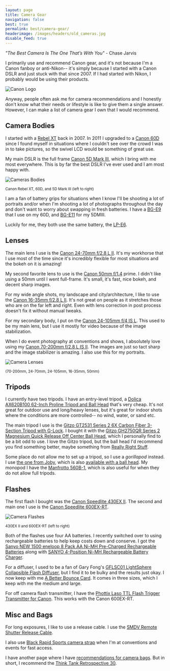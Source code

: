 ```yaml
---
layout: page
title: Camera Gear
navigation: false
best: true
permalink: best/camera-gear/
headerimage: /images/headers/old_cameras.jpg
disable_feed: true
---
```


*"The Best Camera Is The One That’s With You"* - Chase Jarvis

I primarily use and recommend Canon gear, and it's not because I'm a Canon fanboy or anti-Nikon-- it's simply because I started with a Canon DSLR and just stuck with that since 2007. If I had started with Nikon, I probably would be using their products.

![Canon Logo](https://2.bp.blogspot.com/-EIv-9wQd9oc/UuHlexyMb6I/AAAAAAABmCo/tAOpussPvEI/s800/canon-logo.jpg)

Anyway, people often ask me for camera recommendations and I honestly don't know what their needs or lifestyle is like to give them a single answer. However, I can make a list of camera gear I own that I would recommend.

## Camera Bodies

I started with a [Rebel XT](https://www.amazon.com/gp/product/B0007QKN22/ref=as_li_ss_tl?ie=UTF8&amp;camp=1789&amp;creative=390957&amp;creativeASIN=B0007QKN22&amp;linkCode=as2&amp;tag=sunpech-20) back in 2007. In 2011 I upgraded to a [Canon 60D](https://www.amazon.com/gp/product/B0040JHVCC/ref=as_li_ss_tl?ie=UTF8&amp;camp=1789&amp;creative=390957&amp;creativeASIN=B0040JHVCC&amp;linkCode=as2&amp;tag=sunpech-20) since I found myself in situations where I couldn't see over the crowd I was in to take pictures, so the swivel LCD would be something of great use.

My main DSLR is the full frame [Canon 5D Mark III](https://www.amazon.com/gp/product/B007FGYZFI/ref=as_li_ss_tl?ie=UTF8&amp;camp=1789&amp;creative=390957&amp;creativeASIN=B007FGYZFI&amp;linkCode=as2&amp;tag=sunpech-20), which I bring with me most everywhere. This is by far the best DSLR I've ever used and I am most happy with.

![Cameras Bodies](https://1.bp.blogspot.com/-QpZoHRN_zBw/U-f8Akb_h5I/AAAAAAABwqs/naV_KfVsBfg/s800/2014-08-10+at+15-59-45.jpg)

<small>Canon Rebel XT, 60D, and 5D Mark III (left to right)</small>

I am a fan of battery grips for situations when I know I'll be shooting a lot of portraits and/or when I'm shooting a lot of photographs throughout the day and don't want to worry about swapping in fresh batteries. I have a [BG-E9](https://www.amazon.com/gp/product/B00449NU3W/ref=as_li_ss_tl?ie=UTF8&amp;camp=1789&amp;creative=390957&amp;creativeASIN=B00449NU3W&amp;linkCode=as2&amp;tag=sunpech-20) that I use on my 60D, and [BG-E11](https://www.amazon.com/gp/product/B007FH1FZ0/ref=as_li_ss_tl?ie=UTF8&amp;camp=1789&amp;creative=390957&amp;creativeASIN=B007FH1FZ0&amp;linkCode=as2&amp;tag=sunpech-20) for my 5DMIII.

Luckily for me, they both use the same battery, the [LP-E6](https://www.amazon.com/gp/product/B001KELVS0/ref=as_li_ss_tl?ie=UTF8&amp;camp=1789&amp;creative=390957&amp;creativeASIN=B001KELVS0&amp;linkCode=as2&amp;tag=sunpech-20).

## Lenses

The main lens I use is the [Canon 24-70mm f/2.8 L II](https://www.amazon.com/gp/product/B0076BNK30/ref=as_li_ss_tl?ie=UTF8&amp;camp=1789&amp;creative=390957&amp;creativeASIN=B0076BNK30&amp;linkCode=as2&amp;tag=sunpech-20). It's my workhorse that I use most of the time since it's incredibly flexible for most situations and the bokeh on it is amazing!

My second favorite lens to use is the [Canon 50mm f/1.4](https://www.amazon.com/gp/product/B00009XVCZ/ref=as_li_ss_tl?ie=UTF8&amp;camp=1789&amp;creative=390957&amp;creativeASIN=B00009XVCZ&amp;linkCode=as2&amp;tag=sunpech-20) prime. I didn't like using a 50mm until I went full-frame. It's small, it's fast, nice bokeh, and decent sharp images.

For my wide angle shots, my landscape and city/architecture, I like to use the [Canon 16-35mm f/2.8 L II](https://www.amazon.com/gp/product/B000NP46K2/ref=as_li_ss_tl?ie=UTF8&amp;camp=1789&amp;creative=390957&amp;creativeASIN=B000NP46K2&amp;linkCode=as2&amp;tag=sunpech-20). It's not great on people as it stretches those who are on the far left and right. Even with lens correction in post process doesn't fix it without manual tweaks.

For my secondary body, I put on the [Canon 24-105mm f/4 IS L](https://www.amazon.com/gp/product/B000B84KAW/ref=as_li_ss_tl?ie=UTF8&camp=1789&creative=390957&creativeASIN=B000B84KAW&linkCode=as2&tag=sunpech-20). This used to be my main lens, but I use it mostly for video because of the image stabilization.

When I do event photography at conventions and shows, I absolutely love using my [Canon 70-200mm f/2.8 L IS II](https://www.amazon.com/gp/product/B0033PRWSW/ref=as_li_ss_tl?ie=UTF8&amp;camp=1789&amp;creative=390957&amp;creativeASIN=B0033PRWSW&amp;linkCode=as2&amp;tag=sunpech-20). The images are just so tact sharp and the image stabilizer is amazing. I also use this for my portraits.

![Camera Lenses](https://1.bp.blogspot.com/-UqAx1B2IRao/U-f-XpozWaI/AAAAAAABwrM/KVns8YN009Q/s800/2014-08-10+at+16-17-51.jpg)

<small>(70-200mm, 24-70mm, 24-105mm, 16-35mm, 50mm)</small>

## Tripods

I currently have two tripods. I have an entry-level tripod, a [Dolica AX620B100 62-Inch Proline Tripod and Ball Head](https://www.amazon.com/gp/product/B001D60LG8/ref=as_li_ss_tl?ie=UTF8&amp;camp=1789&amp;creative=390957&amp;creativeASIN=B001D60LG8&amp;linkCode=as2&amp;tag=sunpech-20) that's very cheap. It's not great for outdoor use and long/heavy lenses, but it's great for indoor shots where the conditions are more controlled-- no wind, water, or sand etc.

The main tripod I use is the [Gitzo GT2531 Series 2 6X Carbon Fiber 3-Section Tripod with G-Lock](https://www.amazon.com/gp/product/B001F0RNZ4/ref=as_li_ss_tl?ie=UTF8&amp;camp=1789&amp;creative=390957&amp;creativeASIN=B001F0RNZ4&amp;linkCode=as2&amp;tag=sunpech-20). I bought it with the [Gitzo GH2750QR Series 2 Magnesium Quick Release Off Center Ball Head](https://www.amazon.com/gp/product/B0013J02OQ/ref=as_li_ss_tl?ie=UTF8&amp;camp=1789&amp;creative=390957&amp;creativeASIN=B0013J02OQ&amp;linkCode=as2&amp;tag=sunpech-20), which I personally find to be a bit odd to use. I love the Gitzo tripod, but the ball head I'd recommend you find something better, maybe something from [Really Right Stuff](https://reallyrightstuff.com/).

Some place do not allow me to set up a tripod, so I use a *gorillapod* instead. I use [the one from Joby](https://www.amazon.com/gp/product/B000KFRSG4/ref=as_li_ss_tl?ie=UTF8&amp;camp=1789&amp;creative=390957&amp;creativeASIN=B000KFRSG4&amp;linkCode=as2&amp;tag=sunpech-20), which is also [available with a ball head](https://www.amazon.com/gp/product/B002FGTWOC/ref=as_li_ss_tl?ie=UTF8&amp;camp=1789&amp;creative=390957&amp;creativeASIN=B002FGTWOC&amp;linkCode=as2&amp;tag=sunpech-20). My monopod I have the [Manfrotto 560B-1](https://www.amazon.com/gp/product/B002N4K6J6/ref=as_li_tl?ie=UTF8&camp=1789&creative=390957&creativeASIN=B002N4K6J6&linkCode=as2&tag=sunpech-20&linkId=R5IVVFP332B2BGFN), which is also useful for when they do not allow full tripods.

## Flashes

The first flash I bought was the [Canon Speedlite 430EX II](https://www.amazon.com/gp/product/B001CCAISE/ref=as_li_ss_tl?ie=UTF8&amp;camp=1789&amp;creative=390957&amp;creativeASIN=B001CCAISE&amp;linkCode=as2&amp;tag=sunpech-20). The second and main one I use is the [Canon Speedlite 600EX-RT](https://www.amazon.com/gp/product/B007FH1KX2/ref=as_li_ss_tl?ie=UTF8&amp;camp=1789&amp;creative=390957&amp;creativeASIN=B007FH1KX2&amp;linkCode=as2&amp;tag=sunpech-20).

![Camera Flashes](https://3.bp.blogspot.com/-1z1zojdLyoA/U-f8QGWfFpI/AAAAAAABwq0/Mi8H0lBiiIw/s800/2014-08-10+at+16-01-17.jpg)

<small>430EX II and 600EX-RT (left to right)</small>

Both of the flashes use four AA batteries. I recently switched over to using rechargeable batteries to help keep costs down and conserve. I got the [Sanyo NEW 1500 eneloop 8 Pack AA Ni-MH Pre-Charged Rechargeable Batteries](https://www.amazon.com/gp/product/B004UG41XW/ref=as_li_ss_tl?ie=UTF8&amp;camp=1789&amp;creative=390957&amp;creativeASIN=B004UG41XW&amp;linkCode=as2&amp;tag=sunpech-20) along with [SANYO 4-Position Ni-MH Rechargeable Battery Charger](https://www.amazon.com/gp/product/B005ILYG5Q/ref=as_li_ss_tl?ie=UTF8&amp;camp=1789&amp;creative=390957&amp;creativeASIN=B005ILYG5Q&amp;linkCode=as2&amp;tag=sunpech-20).

For a diffuser, I used to be a fan of Gary Fong's [GFLSC01 LightSphere Collapsible Flash Diffuser](https://www.amazon.com/gp/product/B002T1OJZU/ref=as_li_ss_tl?ie=UTF8&amp;camp=1789&amp;creative=390957&amp;creativeASIN=B002T1OJZU&amp;linkCode=as2&amp;tag=sunpech-20), but I find it to be bulky and the results just okay. I now keep with me [A Better Bounce Card](https://www.amazon.com/gp/product/B00A1DUWKO/ref=as_li_ss_tl?ie=UTF8&amp;camp=1789&amp;creative=390957&amp;creativeASIN=B00A1DUWKO&amp;linkCode=as2&amp;tag=sunpech-20). It comes in three sizes, which I keep with me the medium and large.

For off camera flash transmitter, I have the [Phottix Laso TTL Flash Trigger Transmitter for Canon](https://www.amazon.com/gp/product/B015RM6FXG/ref=as_li_tl?ie=UTF8&camp=1789&creative=390957&creativeASIN=B015RM6FXG&linkCode=as2&tag=sunpech-20&linkId=6LCUXUZT65RU23ER). This works with the Canon 600EX-RT.

## Misc and Bags

For long exposures, I like to use a release cable. I use the [SMDV Remote Shutter Release Cable](https://www.amazon.com/gp/product/B002KDS2BY/ref=as_li_ss_tl?ie=UTF8&amp;camp=1789&amp;creative=390957&amp;creativeASIN=B002KDS2BY&amp;linkCode=as2&amp;tag=sunpech-20).

I also use [Black Rapid Sports camera strap](https://www.amazon.com/gp/product/B005HWC6PI/ref=as_li_ss_tl?ie=UTF8&amp;camp=1789&amp;creative=390957&amp;creativeASIN=B005HWC6PI&amp;linkCode=as2&amp;tag=sunpech-20) when I'm at conventions and events for fast access.

I have another page where I have [recommendations for camera bags](/best/camera-bags/). But in short, I recommend the [Think Tank Retrospective 30](https://www.amazon.com/gp/product/B0039ZJ15I/ref=as_li_ss_tl?ie=UTF8&amp;camp=1789&amp;creative=390957&amp;creativeASIN=B0039ZJ15I&amp;linkCode=as2&amp;tag=sunpech-20).

